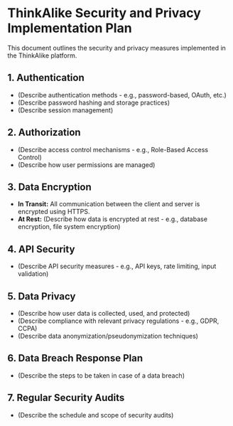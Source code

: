 # ThinkAlike Security and Privacy Implementation Plan

This document outlines the security and privacy measures implemented in the ThinkAlike platform.

## 1. Authentication

*   (Describe authentication methods - e.g., password-based, OAuth, etc.)
*   (Describe password hashing and storage practices)
*   (Describe session management)

## 2. Authorization

*   (Describe access control mechanisms - e.g., Role-Based Access Control)
*   (Describe how user permissions are managed)

## 3. Data Encryption

*   **In Transit:** All communication between the client and server is encrypted using HTTPS.
*   **At Rest:** (Describe how data is encrypted at rest - e.g., database encryption, file system encryption)

## 4. API Security

*   (Describe API security measures - e.g., API keys, rate limiting, input validation)

## 5. Data Privacy

*   (Describe how user data is collected, used, and protected)
*   (Describe compliance with relevant privacy regulations - e.g., GDPR, CCPA)
*   (Describe data anonymization/pseudonymization techniques)

## 6. Data Breach Response Plan

*   (Describe the steps to be taken in case of a data breach)

## 7. Regular Security Audits

*   (Describe the schedule and scope of security audits)
